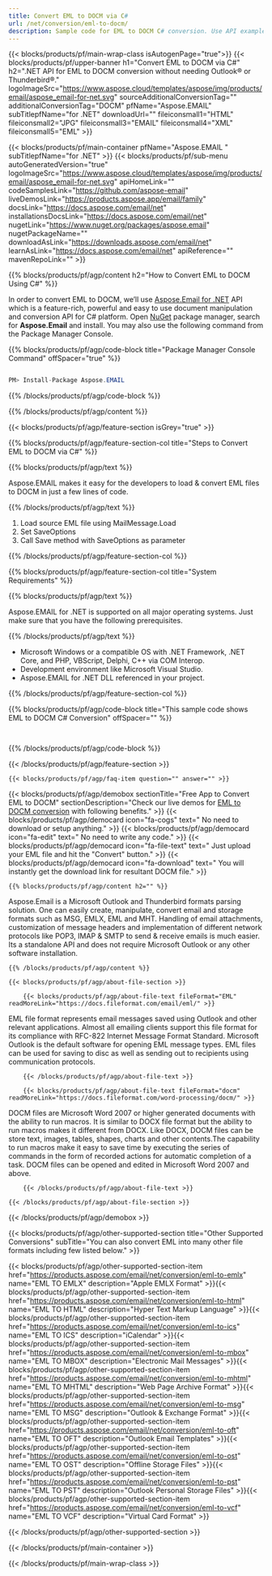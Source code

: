 ```yaml
---
title: Convert EML to DOCM via C# 
url: /net/conversion/eml-to-docm/ 
description: Sample code for EML to DOCM C# conversion. Use API example code for batch EML files to DOCM conversion within VB.NET, Asp.NET or any .NET based application.
---
```


{{< blocks/products/pf/main-wrap-class isAutogenPage="true">}}
{{< blocks/products/pf/upper-banner h1="Convert EML to DOCM via C#" h2=".NET API for EML to DOCM conversion without needing Outlook® or Thunderbird®." logoImageSrc="https://www.aspose.cloud/templates/aspose/img/products/email/aspose_email-for-net.svg" sourceAdditionalConversionTag="" additionalConversionTag="DOCM" pfName="Aspose.EMAIL" subTitlepfName="for .NET" downloadUrl="" fileiconsmall1="HTML" fileiconsmall2="JPG" fileiconsmall3="EMAIL" fileiconsmall4="XML" fileiconsmall5="EML" >}}

{{< blocks/products/pf/main-container pfName="Aspose.EMAIL " subTitlepfName="for .NET" >}}
{{< blocks/products/pf/sub-menu autoGeneratedVersion="true" logoImageSrc="https://www.aspose.cloud/templates/aspose/img/products/email/aspose_email-for-net.svg" apiHomeLink="" codeSamplesLink="https://github.com/aspose-email" liveDemosLink="https://products.aspose.app/email/family" docsLink="https://docs.aspose.com/email/net" installationsDocsLink="https://docs.aspose.com/email/net" nugetLink="https://www.nuget.org/packages/aspose.email" nugetPackageName="" downloadAsLink="https://downloads.aspose.com/email/net" learnAsLink="https://docs.aspose.com/email/net" apiReference="" mavenRepoLink="" >}}

{{% blocks/products/pf/agp/content h2="How to Convert EML to DOCM Using C#" %}}

In order to convert EML to DOCM, we’ll use <a href="https://products.aspose.com/email/net">Aspose.Email for .NET</a> API which is a feature-rich, powerful and easy to use document manipulation and conversion API for C# platform. Open <a href="https://www.nuget.org/packages/aspose.email">NuGet</a> package manager, search for <b>Aspose.Email</b> and install. You may also use the following command from the Package Manager Console.

{{% blocks/products/pf/agp/code-block title="Package Manager Console Command" offSpacer="true" %}}

```cs

PM> Install-Package Aspose.EMAIL

```

{{% /blocks/products/pf/agp/code-block %}}

{{% /blocks/products/pf/agp/content %}}

{{< blocks/products/pf/agp/feature-section isGrey="true" >}}

{{% blocks/products/pf/agp/feature-section-col title="Steps to Convert EML to DOCM via C#" %}}

{{% blocks/products/pf/agp/text %}}

 Aspose.EMAIL makes it easy for the developers to load & convert EML files to DOCM in just a few lines of code.

{{% /blocks/products/pf/agp/text %}}

1. Load source EML file using MailMessage.Load
1. Set SaveOptions
1. Call Save method with SaveOptions as parameter

{{% /blocks/products/pf/agp/feature-section-col %}}

{{% blocks/products/pf/agp/feature-section-col title="System Requirements" %}}

{{% blocks/products/pf/agp/text %}}

 Aspose.EMAIL for .NET is supported on all major operating systems. Just make sure that you have the following prerequisites.

{{% /blocks/products/pf/agp/text %}}

-  Microsoft Windows or a compatible OS with .NET Framework, .NET Core, and PHP, VBScript, Delphi, C++ via COM Interop.
-  Development environment like Microsoft Visual Studio.
-  Aspose.EMAIL for .NET DLL referenced in your project.

{{% /blocks/products/pf/agp/feature-section-col %}}

{{% blocks/products/pf/agp/code-block title="This sample code shows EML to DOCM C# Conversion" offSpacer="" %}}

```cs
  

```

{{% /blocks/products/pf/agp/code-block %}}

{{< /blocks/products/pf/agp/feature-section >}}

    {{< blocks/products/pf/agp/faq-item question="" answer="" >}}
 

<!-- aboutfile Starts -->

{{< blocks/products/pf/agp/demobox sectionTitle="Free App to Convert EML to DOCM" sectionDescription="Check our live demos for [EML to DOCM conversion](https://products.aspose.app/email/conversion/eml-to-docm) with following benefits." >}}
        {{< blocks/products/pf/agp/democard icon="fa-cogs" text=" No need to download or setup anything." >}}
        {{< blocks/products/pf/agp/democard icon="fa-edit" text=" No need to write any code." >}}
        {{< blocks/products/pf/agp/democard icon="fa-file-text" text=" Just upload your EML file and hit the \"Convert\" button." >}}
        {{< blocks/products/pf/agp/democard icon="fa-download" text=" You will instantly get the download link for resultant DOCM file." >}}

    {{% blocks/products/pf/agp/content h2="" %}}

Aspose.Email is a Microsoft Outlook and Thunderbird formats parsing solution. One can easily create, manipulate, convert email and storage formats such as MSG, EMLX, EML and MHT. Handling of email attachments, customization of message headers and implementation of different network protocols like POP3, IMAP & SMTP to send & receive emails is much easier. Its a standalone API and does not require Microsoft Outlook or any other software installation. ‎



    {{% /blocks/products/pf/agp/content %}}

    {{< blocks/products/pf/agp/about-file-section >}}

        {{< blocks/products/pf/agp/about-file-text fileFormat="EML" readMoreLink="https://docs.fileformat.com/email/eml/" >}}
EML file format represents email messages saved using Outlook and other relevant applications. Almost all emailing clients support this file format for its compliance with RFC-822 Internet Message Format Standard. Microsoft Outlook is the default software for opening EML message types. EML files can be used for saving to disc as well as sending out to recipients using communication protocols.

        {{< /blocks/products/pf/agp/about-file-text >}}

        {{< blocks/products/pf/agp/about-file-text fileFormat="docm" readMoreLink="https://docs.fileformat.com/word-processing/docm/" >}}
DOCM files are Microsoft Word 2007 or higher generated documents with the ability to run macros. It is similar to DOCX file format but the ability to run macros makes it different from DOCX. Like DOCX, DOCM files can be store text, images, tables, shapes, charts and other contents.The capability to run macros make it easy to save time by executing the series of commands in the form of recorded actions for automatic completion of a task. DOCM files can be opened and edited in Microsoft Word 2007 and above.

        {{< /blocks/products/pf/agp/about-file-text >}}

    {{< /blocks/products/pf/agp/about-file-section >}}

{{< /blocks/products/pf/agp/demobox >}}

<!-- aboutfile Ends -->

{{< blocks/products/pf/agp/other-supported-section title="Other Supported Conversions" subTitle="You can also convert EML into many other file formats including few listed below." >}}

{{< blocks/products/pf/agp/other-supported-section-item href="https://products.aspose.com/email/net/conversion/eml-to-emlx" name="EML TO EMLX" description="Apple EMLX Format" >}}{{< blocks/products/pf/agp/other-supported-section-item href="https://products.aspose.com/email/net/conversion/eml-to-html" name="EML TO HTML" description="Hyper Text Markup Language" >}}{{< blocks/products/pf/agp/other-supported-section-item href="https://products.aspose.com/email/net/conversion/eml-to-ics" name="EML TO ICS" description="iCalendar" >}}{{< blocks/products/pf/agp/other-supported-section-item href="https://products.aspose.com/email/net/conversion/eml-to-mbox" name="EML TO MBOX" description="Electronic Mail Messages" >}}{{< blocks/products/pf/agp/other-supported-section-item href="https://products.aspose.com/email/net/conversion/eml-to-mhtml" name="EML TO MHTML" description="Web Page Archive Format" >}}{{< blocks/products/pf/agp/other-supported-section-item href="https://products.aspose.com/email/net/conversion/eml-to-msg" name="EML TO MSG" description="Outlook & Exchange Format" >}}{{< blocks/products/pf/agp/other-supported-section-item href="https://products.aspose.com/email/net/conversion/eml-to-oft" name="EML TO OFT" description="Outlook Email Templates" >}}{{< blocks/products/pf/agp/other-supported-section-item href="https://products.aspose.com/email/net/conversion/eml-to-ost" name="EML TO OST" description="Offline Storage Files" >}}{{< blocks/products/pf/agp/other-supported-section-item href="https://products.aspose.com/email/net/conversion/eml-to-pst" name="EML TO PST" description="Outlook Personal Storage Files" >}}{{< blocks/products/pf/agp/other-supported-section-item href="https://products.aspose.com/email/net/conversion/eml-to-vcf" name="EML TO VCF" description="Virtual Card Format" >}}

{{< /blocks/products/pf/agp/other-supported-section >}}

{{< /blocks/products/pf/main-container >}}
    
{{< /blocks/products/pf/main-wrap-class >}}